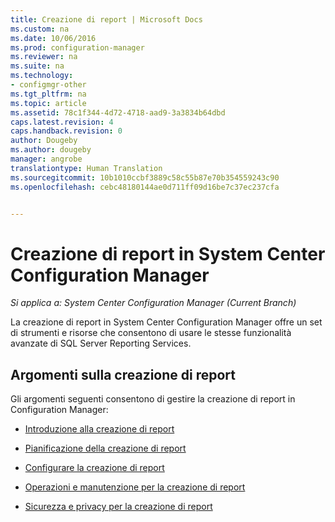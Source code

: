 ```yaml
---
title: Creazione di report | Microsoft Docs
ms.custom: na
ms.date: 10/06/2016
ms.prod: configuration-manager
ms.reviewer: na
ms.suite: na
ms.technology:
- configmgr-other
ms.tgt_pltfrm: na
ms.topic: article
ms.assetid: 78c1f344-4d72-4718-aad9-3a3834b64dbd
caps.latest.revision: 4
caps.handback.revision: 0
author: Dougeby
ms.author: dougeby
manager: angrobe
translationtype: Human Translation
ms.sourcegitcommit: 10b1010ccbf3889c58c55b87e70b354559243c90
ms.openlocfilehash: cebc48180144ae0d711ff09d16be7c37ec237cfa


---
```

# <a name="reporting-in-system-center-configuration-manager"></a>Creazione di report in System Center Configuration Manager

*Si applica a: System Center Configuration Manager (Current Branch)*

La creazione di report in System Center Configuration Manager offre un set di strumenti e risorse che consentono di usare le stesse funzionalità avanzate di SQL Server Reporting Services.  

## <a name="reporting-topics"></a>Argomenti sulla creazione di report  
 Gli argomenti seguenti consentono di gestire la creazione di report in Configuration Manager:  

-   [Introduzione alla creazione di report](introduction-to-reporting.md)  

-   [Pianificazione della creazione di report](planning-for-reporting.md)  

-   [Configurare la creazione di report](configuring-reporting.md)  

-   [Operazioni e manutenzione per la creazione di report](operations-and-maintenance-for-reporting.md)  

-   [Sicurezza e privacy per la creazione di report](security-and-privacy-for-reporting.md)  



<!--HONumber=Dec16_HO3-->



